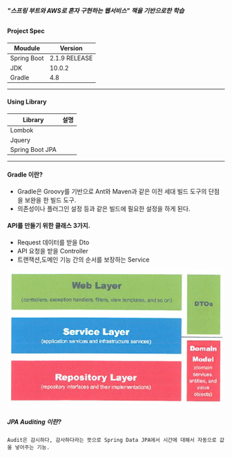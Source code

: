 ##### "스프링 부트와 AWS로 혼자 구현하는 웹서비스" 책을 기반으로한 학습
##
#### Project Spec
Moudule | Version
------------ | ------------- 
Spring Boot | 2.1.9 RELEASE
JDK | 10.0.2 
Gradle | 4.8

----
#### Using Library
Library | 설명
------------ | ------------- 
Lombok | 
Jquery | 
Spring Boot JPA | 

----
#### Gradle 이란?   
 - Gradle은 Groovy를 기반으로 Ant와 Maven과 같은 이전 세대 빌드 도구의 단점을 보완을 한 빌드 도구.   
 - 의존성이나 플러그인 설정 등과 같은 빌드에 필요한 설정을 하게 된다.  
  
#### API를 만들기 위한 클래스 3가지.  
 - Request 데이터를 받을 Dto  
 - API 요청을 받을 Controller  
 - 트랜잭션,도메인 기능 간의 순서를 보장하는 Service  
 
 ![web_hierarchy](/image/web_hierarchy.png)


   ##### JPA Auditing 이란?  
    Audit은 감시하다, 감사하다라는 뜻으로 Spring Data JPA에서 시간에 대해서 자동으로 값을 넣어주는 기능.
